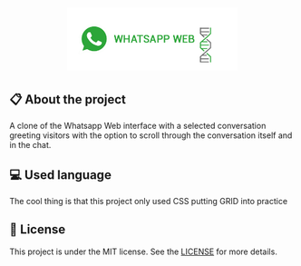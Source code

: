 
<h1 align="center">
    <img src="./images/icon-repo-whatsapp.png" alt="Whatsapp Web Clone by Jhony Walker" width="300px" />
</h1>

## :clipboard: About the project

A clone of the Whatsapp Web interface with a selected conversation greeting visitors with the option to scroll through the conversation itself and in the chat.

## :computer: Used language

The cool thing is that this project only used CSS putting GRID into practice

## :book: License

This project is under the MIT license. See the [LICENSE](LICENSE.md) for more details.

